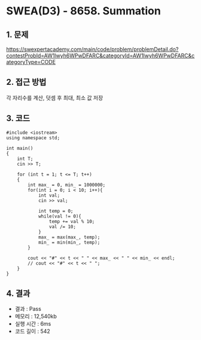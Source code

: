 # SWEA(D3) - 8658. Summation

## 1. 문제  
https://swexpertacademy.com/main/code/problem/problemDetail.do?contestProbId=AW1lwyh6WPwDFARC&categoryId=AW1lwyh6WPwDFARC&categoryType=CODE
## 2. 접근 방법  
각 자리수를 계산, 덧셈 후 최대, 최소 값 저장
## 3. 코드  
```
#include <iostream>
using namespace std;

int main()
{
	int T;
	cin >> T;

	for (int t = 1; t <= T; t++)
	{
        int max_ = 0, min_ = 1000000;
        for(int i = 0; i < 10; i++){
            int val;
            cin >> val;

            int temp = 0;
            while(val != 0){
                temp += val % 10;
                val /= 10;
            }
            max_ = max(max_, temp);
            min_ = min(min_, temp);
        }
		
		cout << "#" << t << " " << max_ << " " << min_ << endl;
        // cout << "#" << t << " ";
	}
}
```
## 4. 결과
- 결과 : Pass 
- 메모리 : 12,540kb
- 실행 시간 : 6ms
- 코드 길이 : 542